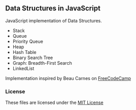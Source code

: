 ## Data Structures in JavaScript

JavaScript implementation of Data Structures.

- Stack
- Queue
- Priority Queue
- Heap
- Hash Table
- Binary Search Tree
- Graph: Breadth-First Search
- LinkedList

Implementation inspired by Beau Carnes on [FreeCodeCamp](https://www.youtube.com/watch?v=t2CEgPsws3U)

### License

These files are licensed under the [MIT License](LICENSE)
